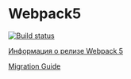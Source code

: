 # Webpack5

[![Build status](https://ci.appveyor.com/api/projects/status/aka7uwix12esiecl?svg=true)](https://ci.appveyor.com/project/luxeivan/ahj-env)

[Информация о релизе Webpack 5](https://webpack.js.org/blog/2020-10-10-webpack-5-release/)

[Migration Guide](https://webpack.js.org/migrate/5/)
